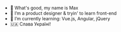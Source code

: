 - 👋 What's good, my name is Max
- 👀 I’m a product designer & tryin' to learn front-end
- 🌱 I’m currently learning: Vue.js, Angular, jQuery
- 🇺🇦 Слава Україні!
<!---
nkngdev/nkngdev is a ✨ special ✨ repository because its `README.md` (this file) appears on your GitHub profile.
You can click the Preview link to take a look at your changes.
--->

